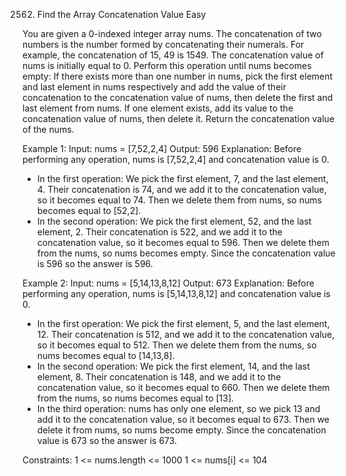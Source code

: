 2562. Find the Array Concatenation Value
Easy

You are given a 0-indexed integer array nums.
The concatenation of two numbers is the number formed by concatenating their numerals.
For example, the concatenation of 15, 49 is 1549.
The concatenation value of nums is initially equal to 0. Perform this operation until nums becomes empty:
If there exists more than one number in nums, pick the first element and last element in nums respectively and add the value of their concatenation to the concatenation value of nums, then delete the first and last element from nums.
If one element exists, add its value to the concatenation value of nums, then delete it.
Return the concatenation value of the nums.

Example 1:
Input: nums = [7,52,2,4]
Output: 596
Explanation: Before performing any operation, nums is [7,52,2,4] and concatenation value is 0.
 - In the first operation:
We pick the first element, 7, and the last element, 4.
Their concatenation is 74, and we add it to the concatenation value, so it becomes equal to 74.
Then we delete them from nums, so nums becomes equal to [52,2].
 - In the second operation:
We pick the first element, 52, and the last element, 2.
Their concatenation is 522, and we add it to the concatenation value, so it becomes equal to 596.
Then we delete them from the nums, so nums becomes empty.
Since the concatenation value is 596 so the answer is 596.

Example 2:
Input: nums = [5,14,13,8,12]
Output: 673
Explanation: Before performing any operation, nums is [5,14,13,8,12] and concatenation value is 0.
 - In the first operation:
We pick the first element, 5, and the last element, 12.
Their concatenation is 512, and we add it to the concatenation value, so it becomes equal to 512.
Then we delete them from the nums, so nums becomes equal to [14,13,8].
 - In the second operation:
We pick the first element, 14, and the last element, 8.
Their concatenation is 148, and we add it to the concatenation value, so it becomes equal to 660.
Then we delete them from the nums, so nums becomes equal to [13].
 - In the third operation:
nums has only one element, so we pick 13 and add it to the concatenation value, so it becomes equal to 673.
Then we delete it from nums, so nums become empty.
Since the concatenation value is 673 so the answer is 673.
 

Constraints:
1 <= nums.length <= 1000
1 <= nums[i] <= 104
